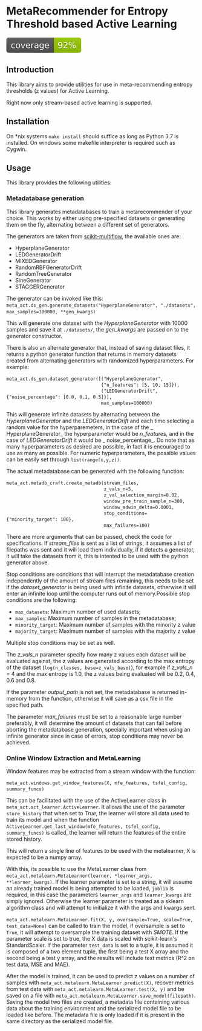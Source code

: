 # MetaRecommender for Entropy Threshold based Active Learning

![Coverage](./coverage.svg)

## Introduction

This library aims to provide utilities for use in meta-recommending entropy thresholds (z values) for Active Learning.

Right now only stream-based active learning is supported.

## Installation

On *nix systems `make install` should suffice as long as Python 3.7 is installed. On windows some makefile interpreter
is required such as Cygwin.

## Usage

This library provides the following utilities:

### Metadatabase generation

This library generates metadatabases to train a metarecommender of your choice. This works by either using pre-specified
datasets or generating them on the fly, alternating between a different set of generators.

The generators are taken from
[scikit-multiflow](https://github.com/scikit-multiflow/scikit-multiflow), the available ones are:

- HyperplaneGenerator
- LEDGeneratorDrift
- MIXEDGenerator
- RandomRBFGeneratorDrift
- RandomTreeGenerator
- SineGenerator
- STAGGERGenerator

The generator can be invoked like this:
```meta_act.ds_gen.generate_datasets("HyperplaneGenerator", "./datasets", max_samples=100000, **gen_kwargs)```

This will generate one dataset with the _HyperplaneGenerator_
with 10000 samples and save it at `./datasets/`, the _gen_kwargs_
are passed on to the generator constructor.

There is also an alternate generator that, instead of saving dataset files, it returns a python generator function that
returns in memory datasets created from alternating generators with randomized hyperparameters. For example:

```
meta_act.ds_gen.dataset_generator([("HyperplaneGenerator",
                                   {"n_features": [5, 10, 15]}),
                                   ("LEDGeneratorDrift", {"noise_percentage": [0.0, 0.1, 0.5]}],
                                   max_samples=100000)
```

This will generate infinite datasets by alternating between the _HyperplaneGenerator_
and the _LEDGeneratorDrift_ and each time selecting a random value for the hyperparemeters, in the case of the _
HyperplaneGenerator_ the hyperparameter would be _n_features_, and in the case of _LEDGeneratorDrift_ it would be _
noise_percentage_. Do note that as many hyperparameters as desired are possible, in fact it is encouraged to use as many
as possible. For numeric hyperparameters, the possible values can be easily set through ```list(range(x,y,z))```.

The actual metadatabase can be generated with the following function:

```
meta_act.metadb_craft.create_metadb(stream_files,
                                    z_vals_n=5,
                                    z_val_selection_margin=0.02,
                                    window_pre_train_sample_n=300,
                                    window_adwin_delta=0.0001,
                                    stop_conditions={"minority_target": 100},
                                    max_failures=100)
```

There are more arguments that can be passed, check the code for specifications. If _stream_files_ is sent as a list of
strings, it assumes a list of filepaths was sent and it will load them individually, if it detects a generator, it will
take the datasets from it, this is intented to be used with the python generator above.

Stop conditions are conditions that will interrupt the metadatabase creation independently of the amount of stream files
remaining, this needs to be set if the _dataset_generator_ is being used with infinite datasets, otherwise it will enter
an infinite loop until the computer runs out of memory.Possible stop conditions are the following:

- ```max_datasets```: Maximum number of used datasets;
- ```max_samples```: Maximum number of samples in the metadatabase;
- ```minority_target```: Maximum number of samples with the minority z value
- ```majority_target```: Maximum number of samples with the majority z value

Multiple stop conditions may be set as well.

The _z_vals_n_ parameter specify how many z values each dataset will be evaluated against, the z values are generated
according to the max entropy of the dataset (`log(n_classes, base=z_vals_base)`), for example if _z_vals_n_ = 4 and the
max entropy is 1.0, the z values being evaluated will be 0.2, 0.4, 0.6 and 0.8.

If the parameter _output_path_ is not set, the metadatabase is returned in-memory from the function, otherwise it will
save as a csv file in the specified path.

The parameter _max_failures_ must be set to a reasonable large number preferably, it will determine the amount of
datasets that can fail before aborting the metadatabase generation, specially important when using an infinite generator
since in case of errors, stop conditions may never be achieved.

### Online Window Extraction and MetaLearning

Window features may be extracted from a stream window with the function:

```
meta_act.windows.get_window_features(X, mfe_features, tsfel_config, summary_funcs)
```

This can be facilitated with the use of the ActiveLearner class in `meta_act.act_learner.ActiveLearner`. It allows the
use of the parameter `store_history` that when set to _True_, the learner will store all data used to train its model
and when the function
`ActiveLearner.get_last_window(mfe_features, tsfel_config, summary_funcs)`
is called, the learner will return the features of the entire stored history.

This will return a single line of features to be used with the metalearner, X is expected to be a numpy array.

With this, its possible to use the MetaLearner class from
`meta_act.metalearn.MetaLearner(learner, *learner_args, **learner_kwargs)`. If the learner parameter is set to a string,
it will assume an already trained model is being attempted to be loaded, `joblib` is required, in this case the
parameters `learner_args` and `learner_kwargs` are simply ignored. Otherwise the learner parameter is treated as a
sklearn algorithm class and will attempt to initialize it with the args and kwargs sent.

`meta_act.metalearn.MetaLearner.fit(X, y, oversample=True, scale=True, test_data=None)`
can be called to train the model, if oversample is set to `True`, it will attempt to oversample the training dataset
with _SMOTE_. If the parameter scale is set to true, the X data is scaled with scikit-learn's StandardScaler. If the
parameter `test_data` is set to a tuple, it is assumed it is composed of a two element tuple, the first being a test X
array and the second being a test y array, and the results will include test metrics
(R^2 on test data, MSE and MAE).

After the model is trained, it can be used to predict z values on a number of samples
with `meta_act.metalearn.MetaLearner.predict(X)`, recover metrics from test data
with `meta_act.metalearn.MetaLearner.test(X, y)`
and be saved on a file with `meta_act.metalearn.MetaLearner.save_model(filepath)`. Saving the model two files are
created, a metadata file containing various data about the training environment and the serialized model file to be
loaded like before. The metadata file is only loaded if it is present in the same directory as the serialized model
file.
